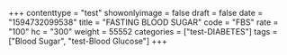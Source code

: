 +++
contenttype = "test"
showonlyimage = false
draft = false
date = "1594732099538"
title = "FASTING BLOOD SUGAR"
code = "FBS"
rate = "100"
hc = "300"
weight = 55552
categories = ["test-DIABETES"]
tags = ["Blood Sugar", "test-Blood Glucose"]
+++

